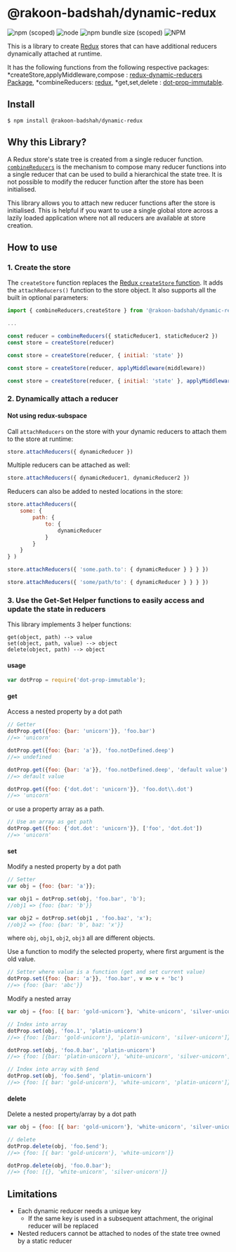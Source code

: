 # @rakoon-badshah/dynamic-redux

![npm (scoped)](https://img.shields.io/npm/v/@rakoon-badshah/dynamic-redux)
![node](https://img.shields.io/node/v/@rakoon-badshah/dynamic-redux)
![npm bundle size (scoped)](https://img.shields.io/bundlephobia/min/@rakoon-badshah/dynamic-redux)
![NPM](https://img.shields.io/npm/l/@rakoon-badshah/dynamic-redux)

This is a library to create [Redux](http://redux.js.org/) stores that can have additional reducers dynamically attached at runtime.

It has the following functions from the following respective packages:
*createStore,applyMiddleware,compose : [redux-dynamic-reducers Package](https://www.npmjs.com/package/redux-dynamic-reducer),
*combineReducers: [redux](https://www.npmjs.com/package/redux),
*get,set,delete : [dot-prop-immutable](https://www.npmjs.com/package/dot-prop-immutable).

## Install

```
$ npm install @rakoon-badshah/dynamic-redux
```


## Why this Library?
A Redux store's state tree is created from a single reducer function. [`combineReducers`](http://redux.js.org/docs/api/combineReducers.html) is the mechanism to compose many reducer functions into a single reducer that can be used to build a hierarchical the state tree. It is not possible to modify the reducer function after the store has been initialised.

This library allows you to attach new reducer functions after the store is initialised. This is helpful if you want to use a single global store across a lazily loaded application where not all reducers are available at store creation.


## How to use

### 1. Create the store

The `createStore` function replaces the [Redux `createStore` function](http://redux.js.org/docs/api/createStore.html). It adds the `attachReducers()` function to the store object. It also supports all the built in optional parameters:

```javascript
import { combineReducers,createStore } from '@rakoon-badshah/dynamic-redux'

...

const reducer = combineReducers({ staticReducer1, staticReducer2 })
const store = createStore(reducer)
```

```javascript
const store = createStore(reducer, { initial: 'state' })
```

```javascript
const store = createStore(reducer, applyMiddleware(middleware))
```

```javascript
const store = createStore(reducer, { initial: 'state' }, applyMiddleware(middleware))
```


### 2. Dynamically attach a reducer

#### Not using redux-subspace

Call `attachReducers` on the store with your dynamic reducers to attach them to the store at runtime:

```javascript
store.attachReducers({ dynamicReducer })
```

Multiple reducers can be attached as well:

```javascript
store.attachReducers({ dynamicReducer1, dynamicReducer2 })
```

Reducers can also be added to nested locations in the store:

```javascript
store.attachReducers({
    some: {
        path: {
            to: {
                dynamicReducer
            }
        }
    }
} )
```

```javascript
store.attachReducers({ 'some.path.to': { dynamicReducer } } } })
```

```javascript
store.attachReducers({ 'some/path/to': { dynamicReducer } } } })
```


### 3. Use the Get-Set Helper functions to easily access and update the state in reducers
This library implements 3 helper functions:

```
get(object, path) --> value
set(object, path, value) --> object
delete(object, path) --> object
```

#### usage 
```javascript
var dotProp = require('dot-prop-immutable');
```

#### get

Access a nested property by a dot path

```javascript
// Getter
dotProp.get({foo: {bar: 'unicorn'}}, 'foo.bar')
//=> 'unicorn'

dotProp.get({foo: {bar: 'a'}}, 'foo.notDefined.deep')
//=> undefined

dotProp.get({foo: {bar: 'a'}}, 'foo.notDefined.deep', 'default value')
//=> default value

dotProp.get({foo: {'dot.dot': 'unicorn'}}, 'foo.dot\\.dot')
//=> 'unicorn'
```


or use a property array as a path.

```javascript
// Use an array as get path
dotProp.get({foo: {'dot.dot': 'unicorn'}}, ['foo', 'dot.dot'])
//=> 'unicorn'
```

#### set

Modify a nested property by a dot path

```javascript
// Setter
var obj = {foo: {bar: 'a'}};

var obj1 = dotProp.set(obj, 'foo.bar', 'b');
//obj1 => {foo: {bar: 'b'}}

var obj2 = dotProp.set(obj1 , 'foo.baz', 'x');
//obj2 => {foo: {bar: 'b', baz: 'x'}}
```

where `obj`, `obj1`, `obj2`, `obj3` all are different objects.



Use a function to modify the selected property, where first argument is the old value.

```javascript
// Setter where value is a function (get and set current value)
dotProp.set({foo: {bar: 'a'}}, 'foo.bar', v => v + 'bc')
//=> {foo: {bar: 'abc'}}
```


Modify a nested array

```javascript
var obj = {foo: [{ bar: 'gold-unicorn'}, 'white-unicorn', 'silver-unicorn']};

// Index into array
dotProp.set(obj, 'foo.1', 'platin-unicorn')
//=> {foo: [{bar: 'gold-unicorn'}, 'platin-unicorn', 'silver-unicorn']}

dotProp.set(obj, 'foo.0.bar', 'platin-unicorn')
//=> {foo: [{bar: 'platin-unicorn'}, 'white-unicorn', 'silver-unicorn']}

// Index into array with $end
dotProp.set(obj, 'foo.$end', 'platin-unicorn')
//=> {foo: [{ bar: 'gold-unicorn'}, 'white-unicorn', 'platin-unicorn']}

```


#### delete

Delete a nested property/array by a dot path

```javascript
var obj = {foo: [{ bar: 'gold-unicorn'}, 'white-unicorn', 'silver-unicorn']};

// delete
dotProp.delete(obj, 'foo.$end');
//=> {foo: [{ bar: 'gold-unicorn'}, 'white-unicorn']}

dotProp.delete(obj, 'foo.0.bar');
//=> {foo: [{}, 'white-unicorn', 'silver-unicorn']}
```

## Limitations

* Each dynamic reducer needs a unique key
  * If the same key is used in a subsequent attachment, the original reducer will be replaced
* Nested reducers cannot be attached to nodes of the state tree owned by a static reducer